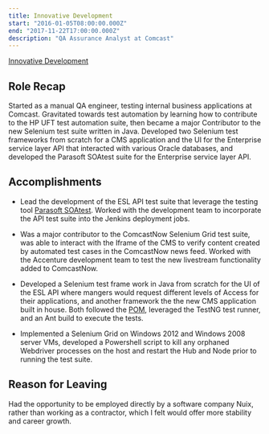 ```yaml
---
title: Innovative Development
start: "2016-01-05T08:00:00.000Z"
end: "2017-11-22T17:00:00.000Z"
description: "QA Assurance Analyst at Comcast"
---
```


<a href="https://idediscovery.com/" target="_blank">Innovative Development</a>

## Role Recap

Started as a manual QA engineer, testing internal business applications at Comcast. Gravitated towards test automation by learning how to contribute to the HP UFT test automation suite, then became a major Contributor to the new Selenium test suite written in Java. Developed two Selenium test frameworks from scratch for a CMS application and the UI for the Enterprise service layer API that interacted with various Oracle databases, and developed the Parasoft SOAtest suite for the Enterprise service layer API.

## Accomplishments

- Lead the development of the ESL API test suite that leverage the testing tool <a href="https://www.parasoft.com/products/parasoft-soatest/" target="_blank">Parasoft SOAtest</a>. Worked with the development team to incorporate the API test suite into the Jenkins deployment jobs.

- Was a major contributor to the ComcastNow Selenium Grid test suite, was able to interact with the Iframe of the CMS to verify content created by automated test cases in the ComcastNow news feed. Worked with the Accenture development team to test the new livestream functionality added to ComcastNow.

- Developed a Selenium test frame work in Java from scratch for the UI of the ESL API where mangers would request different levels of Access for their applications, and another framework the the new CMS application built in house. Both followed the <a href="https://www.guru99.com/page-object-model-pom-page-factory-in-selenium-ultimate-guide.html" target="_blank">POM</a>, leveraged the TestNG test runner, and an Ant build to execute the tests.

- Implemented a Selenium Grid on Windows 2012 and Windows 2008 server VMs, developed a Powershell script to kill any orphaned Webdriver processes on the host and restart the Hub and Node prior to running the test suite.

## Reason for Leaving

Had the opportunity to be employed directly by a software company Nuix, rather than working as a contractor, which I felt would offer more stability and career growth.
